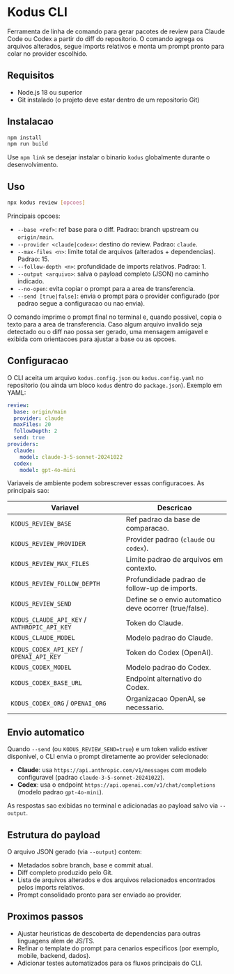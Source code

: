 # Kodus CLI

Ferramenta de linha de comando para gerar pacotes de review para Claude Code ou Codex a partir do diff do repositorio. O comando agrega os arquivos alterados, segue imports relativos e monta um prompt pronto para colar no provider escolhido.

## Requisitos

- Node.js 18 ou superior
- Git instalado (o projeto deve estar dentro de um repositorio Git)

## Instalacao

```bash
npm install
npm run build
```

Use `npm link` se desejar instalar o binario `kodus` globalmente durante o desenvolvimento.

## Uso

```bash
npx kodus review [opcoes]
```

Principais opcoes:

- `--base <ref>`: ref base para o diff. Padrao: branch upstream ou `origin/main`.
- `--provider <claude|codex>`: destino do review. Padrao: `claude`.
- `--max-files <n>`: limite total de arquivos (alterados + dependencias). Padrao: 15.
- `--follow-depth <n>`: profundidade de imports relativos. Padrao: 1.
- `--output <arquivo>`: salva o payload completo (JSON) no caminho indicado.
- `--no-open`: evita copiar o prompt para a area de transferencia.
- `--send [true|false]`: envia o prompt para o provider configurado (por padrao segue a configuracao ou nao envia).

O comando imprime o prompt final no terminal e, quando possivel, copia o texto para a area de transferencia. Caso algum arquivo invalido seja detectado ou o diff nao possa ser gerado, uma mensagem amigavel e exibida com orientacoes para ajustar a base ou as opcoes.

## Configuracao

O CLI aceita um arquivo `kodus.config.json` ou `kodus.config.yaml` no repositorio (ou ainda um bloco `kodus` dentro do `package.json`). Exemplo em YAML:

```yaml
review:
  base: origin/main
  provider: claude
  maxFiles: 20
  followDepth: 2
  send: true
providers:
  claude:
    model: claude-3-5-sonnet-20241022
  codex:
    model: gpt-4o-mini
```

Variaveis de ambiente podem sobrescrever essas configuracoes. As principais sao:

| Variavel | Descricao |
| --- | --- |
| `KODUS_REVIEW_BASE` | Ref padrao da base de comparacao. |
| `KODUS_REVIEW_PROVIDER` | Provider padrao (`claude` ou `codex`). |
| `KODUS_REVIEW_MAX_FILES` | Limite padrao de arquivos em contexto. |
| `KODUS_REVIEW_FOLLOW_DEPTH` | Profundidade padrao de follow-up de imports. |
| `KODUS_REVIEW_SEND` | Define se o envio automatico deve ocorrer (true/false). |
| `KODUS_CLAUDE_API_KEY` / `ANTHROPIC_API_KEY` | Token do Claude. |
| `KODUS_CLAUDE_MODEL` | Modelo padrao do Claude. |
| `KODUS_CODEX_API_KEY` / `OPENAI_API_KEY` | Token do Codex (OpenAI). |
| `KODUS_CODEX_MODEL` | Modelo padrao do Codex. |
| `KODUS_CODEX_BASE_URL` | Endpoint alternativo do Codex. |
| `KODUS_CODEX_ORG` / `OPENAI_ORG` | Organizacao OpenAI, se necessario. |

## Envio automatico

Quando `--send` (ou `KODUS_REVIEW_SEND=true`) e um token valido estiver disponivel, o CLI envia o prompt diretamente ao provider selecionado:

- **Claude**: usa `https://api.anthropic.com/v1/messages` com modelo configuravel (padrao `claude-3-5-sonnet-20241022`).
- **Codex**: usa o endpoint `https://api.openai.com/v1/chat/completions` (modelo padrao `gpt-4o-mini`).

As respostas sao exibidas no terminal e adicionadas ao payload salvo via `--output`.

## Estrutura do payload

O arquivo JSON gerado (via `--output`) contem:

- Metadados sobre branch, base e commit atual.
- Diff completo produzido pelo Git.
- Lista de arquivos alterados e dos arquivos relacionados encontrados pelos imports relativos.
- Prompt consolidado pronto para ser enviado ao provider.

## Proximos passos

- Ajustar heuristicas de descoberta de dependencias para outras linguagens alem de JS/TS.
- Refinar o template do prompt para cenarios especificos (por exemplo, mobile, backend, dados).
- Adicionar testes automatizados para os fluxos principais do CLI.
